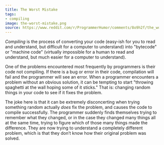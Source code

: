 ```yaml
---
title: The Worst Mistake
tags:
- compiling
image: the-worst-mistake.png
source: https://www.reddit.com/r/ProgrammerHumor/comments/8o9h2f/the_worst_mistake/
---
```


_Compiling_ is the process of converting your code (easy-ish for you to read and understand, but difficult for a computer to understand) into "bytecode" or "machine code" (virtually impossible for a human to read and understand, but much easier for a computer to understand).

One of the problems encountered most frequently by programmers is their code not compiling. If there is a bug or error in their code, compilation will fail and the programmer will see an error. When a programmer encounters a problem without an obvious solution, it can be tempting to start "throwing spaghetti at the wall hoping some of it sticks." That is: changing random things in your code to see if it fixes the problem.

The joke here is that it can be extremely disconcerting when trying something random actually _does_ fix the problem, and causes the code to compile successfully. The programmer suddenly finds themselves trying to remember what they changed, or in the case they changed many things all at the same time, trying to figure which of those many things made the difference. They are now trying to understand a completely different problem, which is that they don’t know how their original problem was solved.